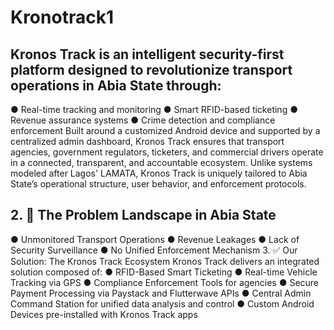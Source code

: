 # Kronotrack1
## Kronos Track is an intelligent security-first platform designed to revolutionize transport operations in Abia State through:
● Real-time tracking and monitoring
● Smart RFID-based ticketing
● Revenue assurance systems
● Crime detection and compliance enforcement
Built around a customized Android device and supported by a centralized admin dashboard, Kronos Track ensures that transport agencies, government regulators, ticketers, and commercial drivers operate in a connected, transparent, and accountable ecosystem.
Unlike systems modeled after Lagos' LAMATA, Kronos Track is uniquely tailored to Abia State’s operational structure, user behavior, and enforcement protocols.

## 2. 🚨 The Problem Landscape in Abia State
● Unmonitored Transport Operations
● Revenue Leakages
● Lack of Security Surveillance
● No Unified Enforcement Mechanism
3. ✅ Our Solution: The Kronos Track Ecosystem
Kronos Track delivers an integrated solution composed of:
● RFID-Based Smart Ticketing
● Real-time Vehicle Tracking via GPS
● Compliance Enforcement Tools for agencies
● Secure Payment Processing via Paystack and Flutterwave APIs
● Central Admin Command Station for unified data analysis and control
● Custom Android Devices pre-installed with Kronos Track apps
